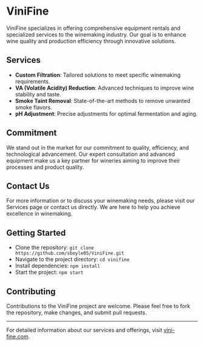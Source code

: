 # ViniFine

ViniFine specializes in offering comprehensive equipment rentals and specialized services to the winemaking industry. Our goal is to enhance wine quality and production efficiency through innovative solutions.

## Services

- **Custom Filtration**: Tailored solutions to meet specific winemaking requirements.
- **VA (Volatile Acidity) Reduction**: Advanced techniques to improve wine stability and taste.
- **Smoke Taint Removal**: State-of-the-art methods to remove unwanted smoke flavors.
- **pH Adjustment**: Precise adjustments for optimal fermentation and aging.

## Commitment

We stand out in the market for our commitment to quality, efficiency, and technological advancement. Our expert consultation and advanced equipment make us a key partner for wineries aiming to improve their processes and product quality.

## Contact Us

For more information or to discuss your winemaking needs, please visit our Services page or contact us directly. We are here to help you achieve excellence in winemaking.

## Getting Started

- Clone the repository: `git clone https://github.com/sboyle05/ViniFine.git`
- Navigate to the project directory: `cd vinifine`
- Install dependencies: `npm install`
- Start the project: `npm start`

## Contributing

Contributions to the ViniFine project are welcome. Please feel free to fork the repository, make changes, and submit pull requests.

---

For detailed information about our services and offerings, visit [vini-fine.com](#).
